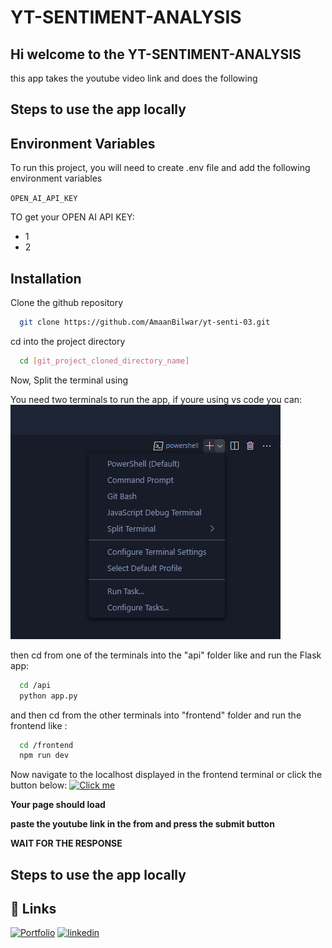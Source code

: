 
# YT-SENTIMENT-ANALYSIS

## Hi welcome to the YT-SENTIMENT-ANALYSIS

this app  takes the youtube video link and does the following

## Steps to use the app locally


## Environment Variables

To run this project, you will need to create .env file and add the following environment variables

`OPEN_AI_API_KEY`



TO get your OPEN AI API KEY: 
- 1
- 2
## Installation

Clone the github repository

```bash
  git clone https://github.com/AmaanBilwar/yt-senti-03.git
```

cd into the project directory

```bash
  cd [git_project_cloned_directory_name]
```

Now, Split the terminal using 

You need two terminals to run the app, if youre using vs code you can:
![Split terminal](https://github.com/AmaanBilwar/yt-senti-03/blob/main/images/split%20terminal.png)

then cd from one of the terminals into the "api" folder like and run the Flask app:

```bash
  cd /api
  python app.py
```
and then cd from the other terminals into "frontend" folder and run the frontend like :
```bash
  cd /frontend
  npm run dev
```
Now navigate to the localhost displayed in the frontend terminal or click the button below: 
[![Click me](https://img.shields.io/badge/localhost:5417-blue)](http://localhost:5417/)

**Your page should load**

**paste the youtube link in the from and press the submit button**

**WAIT FOR THE RESPONSE**


## Steps to use the app locally


## 🔗 Links
[![Portfolio](https://img.shields.io/badge/my_portfolio-000?style=for-the-badge&logo=ko-fi&logoColor=white)](https://amaanbilwar.github.io/vite-deploy/)
[![linkedin](https://img.shields.io/badge/linkedin-0A66C2?style=for-the-badge&logo=linkedin&logoColor=white)](https://www.linkedin.com/in/amaanbilwar/)


